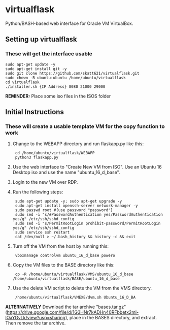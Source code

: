 # virtualflask
Python/BASH-based web interface for Oracle VM VirtualBox.

## Setting up virtualflask
### These will get the interface usable
    sudo apt-get update -y  
    sudo apt-get install git -y  
    sudo git clone https://github.com/skatt621/virtualflask.git  
    sudo chown -R ubuntu:ubuntu /home/ubuntu/virtualflask  
    cd virtualflask  
    ./installer.sh {IP Address} 8080 21000 29000  
**REMINDER:** Place some iso files in the ISOS folder  

## Initial Instructions
### These will create a usable template VM for the copy function to work
1. Change to the WEBAPP directory and run flaskapp.py like this:  

        cd /home/ubuntu/virtualflask/WEBAPP  
        python3 flaskapp.py  

2. Use the web interface to "Create New VM from ISO". Use an Ubuntu 16 Desktop iso and use the name "ubuntu_16_d_base".
3. Login to the new VM over RDP.
4. Run the following steps:  

        sudo apt-get update -y; sudo apt-get upgrade -y  
        sudo apt-get install openssh-server network-manager -y  
        sudo passwd root #{use password "password"}  
        sudo sed -i "s/#PasswordAuthentication yes/PasswordAuthentication yes/g" /etc/ssh/sshd_config  
        sudo sed -i "s/PermitRootLogin prohibit-password/PermitRootLogin yes/g" /etc/ssh/sshd_config  
        sudo service ssh restart  
        cat /dev/null > ~/.bash_history && history -c && exit  

5. Turn off the VM from the host by running this:

        vboxmanage controlvm ubuntu_16_d_base powero  

6. Copy the VM files to the BASE directory like this:  

        cp -R /home/ubuntu/virtualflask/VMS/ubuntu_16_d_base /home/ubuntu/virtualflask/BASE/ubuntu_16_d_base  

7. Use the delete VM script to delete the VM from the VMS directory.

        /home/ubuntu/virtualflask/VMEXE/dvm.sh Ubuntu_16_D_BA  

**ALTERNATIVELY** Download the tar archive "bases.tar.gz" (https://drive.google.com/file/d/1G3HNr7kADHn40RFbbetx2ml-lOaYGvLk/view?usp=sharing), place in the BASES directory, and extract. Then remove the tar archive.
